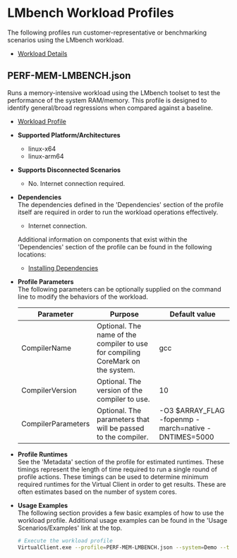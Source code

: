 ﻿# LMbench Workload Profiles
The following profiles run customer-representative or benchmarking scenarios using the LMbench workload.  

* [Workload Details](./lmbench.md)  

## PERF-MEM-LMBENCH.json
Runs a memory-intensive workload using the LMbench toolset to test the performance of the system RAM/memory. This profile is designed to identify general/broad 
regressions when compared against a baseline.

* [Workload Profile](https://github.com/microsoft/VirtualClient/blob/main/src/VirtualClient/VirtualClient.Main/profiles/PERF-MEM-LMBENCH.json)

* **Supported Platform/Architectures**
  * linux-x64
  * linux-arm64

* **Supports Disconnected Scenarios**  
  * No. Internet connection required.

* **Dependencies**  
  The dependencies defined in the 'Dependencies' section of the profile itself are required in order to run the workload operations effectively.
  * Internet connection.

  Additional information on components that exist within the 'Dependencies' section of the profile can be found in the following locations:
  * [Installing Dependencies](https://microsoft.github.io/VirtualClient/docs/category/dependencies/)

* **Profile Parameters**  
  The following parameters can be optionally supplied on the command line to modify the behaviors of the workload.

  | Parameter                 | Purpose                                                                         | Default value |
  |---------------------------|---------------------------------------------------------------------------------|---------------|
  | CompilerName              | Optional. The name of the compiler to use for compiling CoreMark on the system. | gcc
  | CompilerVersion           | Optional. The version of the compiler to use.  | 10 
  | CompilerParameters        | Optional. The parameters that will be passed to the compiler. | -O3 $ARRAY_FLAG -fopenmp -march=native -DNTIMES=5000

* **Profile Runtimes**  
  See the 'Metadata' section of the profile for estimated runtimes. These timings represent the length of time required to run a single round of profile 
  actions. These timings can be used to determine minimum required runtimes for the Virtual Client in order to get results. These are often estimates based on the
  number of system cores. 

* **Usage Examples**  
  The following section provides a few basic examples of how to use the workload profile. Additional usage examples can be found in the
  'Usage Scenarios/Examples' link at the top.

  ```bash
  # Execute the workload profile
  VirtualClient.exe --profile=PERF-MEM-LMBENCH.json --system=Demo --timeout=1440 --packageStore="{BlobConnectionString|SAS Uri}"
  ```